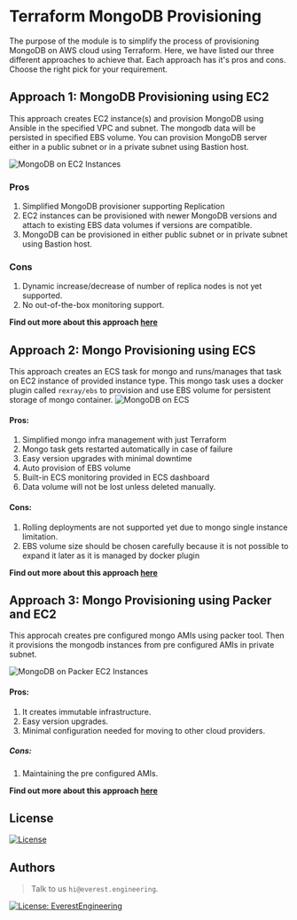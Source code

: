 # Terraform MongoDB Provisioning
The purpose of the module is to simplify the process of provisioning MongoDB on AWS cloud using Terraform.
Here, we have listed our three different approaches to achieve that. Each approach has it's pros and cons.
Choose the right pick for your requirement.

## Approach 1: MongoDB Provisioning using EC2
This approach creates EC2 instance(s) and provision MongoDB using Ansible in the specified VPC and subnet. 
The mongodb data will be persisted in specified EBS volume. 
You can provision MongoDB server either in a public subnet or in a private subnet using Bastion host.

![MongoDB on EC2 Instances](https://github.com/everest-engineering/terraform-mongodb-provisioning-ec2/blob/master/images/Mongo-EC2.png)

### Pros
1. Simplified MongoDB provisioner supporting Replication
2. EC2 instances can be provisioned with newer MongoDB versions and attach to existing EBS data volumes if versions are compatible.
3. MongoDB can be provisioned in either public subnet or in private subnet using Bastion host.

### Cons
1. Dynamic increase/decrease of number of replica nodes is not yet supported.
2. No out-of-the-box monitoring support.

**Find out more about this approach [here](https://github.com/everest-engineering/terraform-mongodb-provisioning-ec2)**

## Approach 2: Mongo Provisioning using ECS

This approach creates an ECS task for mongo and runs/manages that task on EC2 instance of provided instance type. This mongo task
uses a docker plugin called `rexray/ebs` to provision and use EBS volume for persistent storage of mongo container. 
![MongoDB on ECS](https://github.com/everest-engineering/terraform-mongodb-provisioning-ecs/blob/master/images/architecture.png)
#### Pros:
1. Simplified mongo infra management with just Terraform
2. Mongo task gets restarted automatically in case of failure
3. Easy version upgrades with minimal downtime
4. Auto provision of EBS volume
5. Built-in ECS monitoring provided in ECS dashboard
6. Data volume will not be lost unless deleted manually.

#### Cons: 
1. Rolling deployments are not supported yet due to mongo single instance limitation.
2. EBS volume size should be chosen carefully because it is not possible to expand it later as it is managed by docker plugin

**Find out more about this approach [here](https://github.com/everest-engineering/terraform-mongodb-provisioning-ecs)**

## Approach 3: Mongo Provisioning using Packer and EC2
This approcah creates pre configured mongo AMIs using packer tool. 
Then it provisions the mongodb instances from pre configured AMIs in private subnet.

![MongoDB on Packer EC2 Instances](https://github.com/everest-engineering/terraform-mongodb-provisioning-packer/blob/master/images/Mongo-Packer.png)
#### Pros:
1. It creates immutable infrastructure.
2. Easy version upgrades.
3. Minimal configuration needed for moving to other cloud providers.

##### Cons:
1. Maintaining the pre configured AMIs.

**Find out more about this approach [here](https://github.com/everest-engineering/terraform-mongodb-provisioning-packer)**

## License
[![License](https://img.shields.io/badge/License-Apache%202.0-blue.svg)](https://opensource.org/licenses/Apache-2.0)

## Authors
>Talk to us `hi@everest.engineering`.

[![License: EverestEngineering](https://img.shields.io/badge/Copyright%20%C2%A9-EVERESTENGINEERING-blue)](https://everest.engineering)
